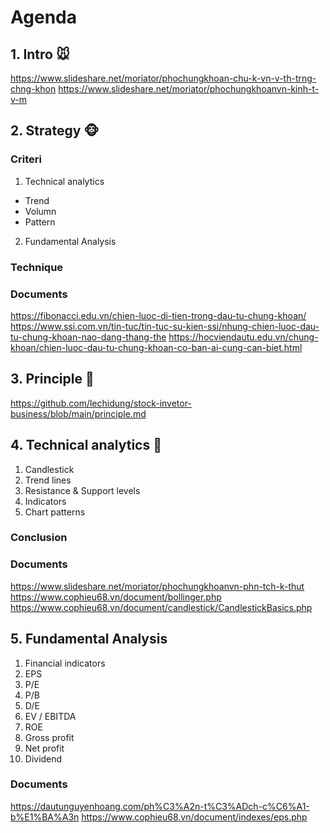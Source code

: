 # Agenda

## 1. Intro 🐭
https://www.slideshare.net/moriator/phochungkhoan-chu-k-vn-v-th-trng-chng-khon
https://www.slideshare.net/moriator/phochungkhoanvn-kinh-t-v-m

## 2. Strategy 🐵
### Criteri
1. Technical analytics
- Trend
- Volumn
- Pattern
2. Fundamental Analysis

### Technique
### Documents
https://fibonacci.edu.vn/chien-luoc-di-tien-trong-dau-tu-chung-khoan/
https://www.ssi.com.vn/tin-tuc/tin-tuc-su-kien-ssi/nhung-chien-luoc-dau-tu-chung-khoan-nao-dang-thang-the
https://hocviendautu.edu.vn/chung-khoan/chien-luoc-dau-tu-chung-khoan-co-ban-ai-cung-can-biet.html


## 3. Principle 🐻
https://github.com/lechidung/stock-invetor-business/blob/main/principle.md

## 4. Technical analytics 🐃
1. Candlestick
2. Trend lines
3. Resistance & Support levels
4. Indicators
5. Chart patterns
### Conclusion
### Documents
https://www.slideshare.net/moriator/phochungkhoanvn-phn-tch-k-thut
https://www.cophieu68.vn/document/bollinger.php
https://www.cophieu68.vn/document/candlestick/CandlestickBasics.php

## 5. Fundamental Analysis
1. Financial indicators
2. EPS
3. P/E
4. P/B
5. D/E
6. EV / EBITDA
7. ROE
8. Gross profit
9. Net profit
10. Dividend

### Documents
https://dautunguyenhoang.com/ph%C3%A2n-t%C3%ADch-c%C6%A1-b%E1%BA%A3n
https://www.cophieu68.vn/document/indexes/eps.php
